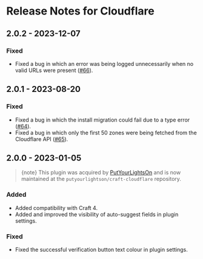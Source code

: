 # Release Notes for Cloudflare

## 2.0.2 - 2023-12-07

### Fixed

- Fixed a bug in which an error was being logged unnecessarily when no valid URLs were present ([#66](https://github.com/putyourlightson/craft-cloudflare/issues/66)).

## 2.0.1 - 2023-08-20

### Fixed

- Fixed a bug in which the install migration could fail due to a type error ([#64](https://github.com/putyourlightson/craft-cloudflare/issues/64)).
- Fixed a bug in which only the first 50 zones were being fetched from the Cloudflare API ([#65](https://github.com/putyourlightson/craft-cloudflare/issues/65)).

## 2.0.0 - 2023-01-05

> {note} This plugin was acquired by [PutYourLightsOn](https://putyourlightson.com/) and is now maintained at the `putyourlightson/craft-cloudflare` repository.

### Added

- Added compatibility with Craft 4.
- Added and improved the visibility of auto-suggest fields in plugin settings.

### Fixed

- Fixed the successful verification button text colour in plugin settings.
